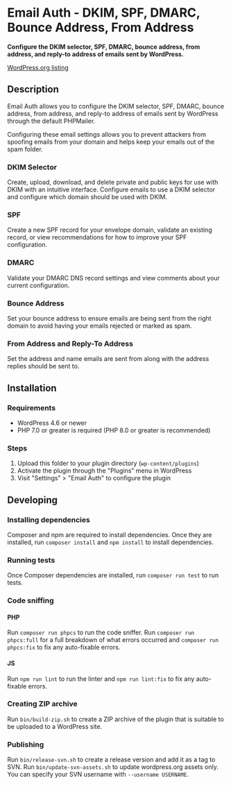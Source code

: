 # Email Auth - DKIM, SPF, DMARC, Bounce Address, From Address

**Configure the DKIM selector, SPF, DMARC, bounce address, from address, and reply-to address of emails sent by WordPress.**

<a href="https://wordpress.org/plugins/email-auth/">WordPress.org listing</a>

## Description

Email Auth allows you to configure the DKIM selector, SPF, DMARC, bounce address, from address, and reply-to address of emails sent by WordPress through the default PHPMailer.

Configuring these email settings allows you to prevent attackers from spoofing emails from your domain and helps keep your emails out of the spam folder.

### DKIM Selector

Create, upload, download, and delete private and public keys for use with DKIM with an intuitive interface.
Configure emails to use a DKIM selector and configure which domain should be used with DKIM.

### SPF

Create a new SPF record for your envelope domain, validate an existing record, or view recommendations for how to improve your SPF configuration.

### DMARC

Validate your DMARC DNS record settings and view comments about your current configuration.

### Bounce Address

Set your bounce address to ensure emails are being sent from the right domain to avoid having your emails rejected or marked as spam.

### From Address and Reply-To Address

Set the address and name emails are sent from along with the address replies should be sent to.

## Installation

### Requirements

* WordPress 4.6 or newer
* PHP 7.0 or greater is required (PHP 8.0 or greater is recommended)

### Steps

1. Upload this folder to your plugin directory (`wp-content/plugins`)
2. Activate the plugin through the "Plugins" menu in WordPress
3. Visit "Settings" > "Email Auth" to configure the plugin

## Developing

### Installing dependencies

Composer and npm are required to install dependencies. Once they are installed, run `composer install` and `npm install` to install dependencies.

### Running tests

Once Composer dependencies are installed, run `composer run test` to run tests.

### Code sniffing

#### PHP

Run `composer run phpcs` to run the code sniffer. Run `composer run phpcs:full` for a full breakdown of what errors occurred and `composer run phpcs:fix` to fix any auto-fixable errors.

#### JS

Run `npm run lint` to run the linter and `npm run lint:fix` to fix any auto-fixable errors.

### Creating ZIP archive

Run `bin/build-zip.sh` to create a ZIP archive of the plugin that is suitable to be uploaded to a WordPress site.

### Publishing

Run `bin/release-svn.sh` to create a release version and add it as a tag to SVN. Run `bin/update-svn-assets.sh` to update wordpress.org assets only. You can specify your SVN username with `--username USERNAME`.
